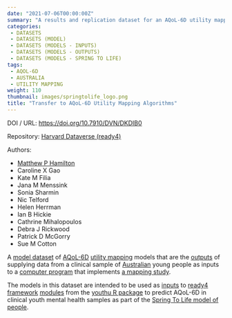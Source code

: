 ```yaml
---
date: "2021-07-06T00:00:00Z"
summary: "A results and replication dataset for an AQoL-6D utility mapping study.  Contains model catalogues and model meta-data that can be used in conjunction with the youthu R package to predict AQoL-6D in clinical youth mental health samples..."
categories:
 - DATASETS
 - DATASETS (MODEL)
 - DATASETS (MODELS - INPUTS)
 - DATASETS (MODELS - OUTPUTS)
 - DATASETS (MODELS - SPRING TO LIFE)
tags:
 - AQOL-6D
 - AUSTRALIA
 - UTILITY MAPPING
weight: 110
thumbnail: images/springtolife_logo.png
title: "Transfer to AQoL-6D Utility Mapping Algorithms"
---
```


DOI / URL: https://doi.org/10.7910/DVN/DKDIB0

Repository: [Harvard Dataverse (ready4)](https://dataverse.harvard.edu/dataverse/ready4)

Authors:
 - [Matthew P Hamilton](https://mph-economist.netlify.app/)
 - Caroline X Gao
 - Kate M Filia
 - Jana M Menssink
 - Sonia Sharmin
 - Nic Telford
 - Helen Herrman
 - Ian B Hickie
 - Cathrine Mihalopoulos
 - Debra J Rickwood
 - Patrick D McGorry
 - Sue M Cotton

A [model dataset](../) of [AQoL-6D](../../../../tags/aqol-6d/) [utility mapping](../../../../tags/utility-mapping/) models that are the [outputs](../../../../categories/datasets-models-outputs) of supplying data from a clinical sample of [Australian](../../../../tags/australia) young people as inputs to a [computer program](../../../../publications/programs/hamilton_zenodo_2022_complete/) that implements [a mapping study](../../../../publications/reports/scientific/hamilton_medrxiv_2021_predicting/). 

The models in this dataset are intended to be used as [inputs](../../../../categories/datasets-models-inputs) to [ready4 framework](../../../../framework/) [modules](../../../../project/a_ready4-project/modules/) from the [youthu R package](../../../../tags/youthu-r-package/) to predict AQoL-6D in clinical youth mental health samples as part of the [Spring To Life model of people](../../../../project/c_springtolife-project/).



